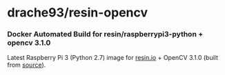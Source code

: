 # drache93/resin-opencv

### Docker Automated Build for resin/raspberrypi3-python + opencv 3.1.0

Latest Raspberry Pi 3 (Python 2.7) image for [resin.io][1] + OpenCV 3.1.0 (built from [source][2]).

  [1]: https://resin.io/
  [2]: https://github.com/itseez/opencv

